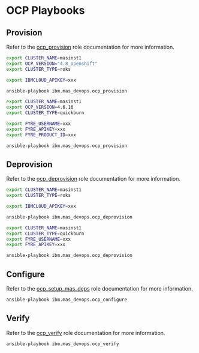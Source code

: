 # OCP Playbooks

## Provision
Refer to the [ocp_provision](../roles/ocp_provision.md) role documentation for more information.

```bash
export CLUSTER_NAME=masinst1
export OCP_VERSION="4.8_openshift"
export CLUSTER_TYPE=roks

export IBMCLOUD_APIKEY=xxx

ansible-playbook ibm.mas_devops.ocp_provision
```

```bash
export CLUSTER_NAME=masinst1
export OCP_VERSION=4.6.16
export CLUSTER_TYPE=quickburn

export FYRE_USERNAME=xxx
export FYRE_APIKEY=xxx
export FYRE_PRODUCT_ID=xxx

ansible-playbook ibm.mas_devops.ocp_provision
```


## Deprovision
Refer to the [ocp_deprovision](../roles/ocp_deprovision.md) role documentation for more information.

```bash
export CLUSTER_NAME=masinst1
export CLUSTER_TYPE=roks

export IBMCLOUD_APIKEY=xxx

ansible-playbook ibm.mas_devops.ocp_deprovision
```

```bash
export CLUSTER_NAME=masinst1
export CLUSTER_TYPE=quickburn
export FYRE_USERNAME=xxx
export FYRE_APIKEY=xxx

ansible-playbook ibm.mas_devops.ocp_deprovision
```


## Configure
Refer to the [ocp_setup_mas_deps](../roles/ocp_setup_mas_deps.md) role documentation for more information.

```bash
ansible-playbook ibm.mas_devops.ocp_configure
```


## Verify
Refer to the [ocp_verify](../roles/ocp_verify.md) role documentation for more information.


```bash
ansible-playbook ibm.mas_devops.ocp_verify
```

